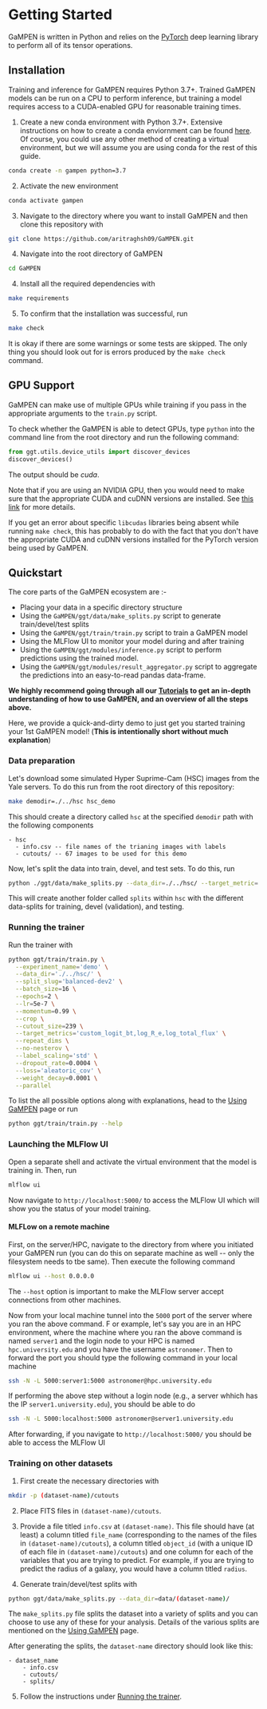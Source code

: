# Getting Started

GaMPEN is written in Python and relies on the [PyTorch](https://pytorch.org/) deep learning library to perform all of its tensor operations.

## Installation
Training and inference for GaMPEN requires Python 3.7+. Trained GaMPEN models can be run on a CPU to perform inference, but training a model requires access to a CUDA-enabled GPU for reasonable training times.

1. Create a new conda environment with Python 3.7+. Extensive instructions on how to create a conda enviornment can be found [here](https://conda.io/projects/conda/en/latest/user-guide/tasks/manage-environments.html#creating-an-environment-with-commands). Of course, you could use any other method of creating a virtual environment, but we will assume you are using conda for the rest of this guide.
```bash
conda create -n gampen python=3.7
```
2. Activate the new environment
```bash
conda activate gampen
```
3. Navigate to the directory where you want to install GaMPEN and then clone this repository with
```bash
git clone https://github.com/aritraghsh09/GaMPEN.git
```
4. Navigate into the root directory of GaMPEN 
```bash
cd GaMPEN
```
4. Install all the required dependencies with
```bash
make requirements
```
5. To confirm that the installation was successful, run
```bash
make check
```
It is okay if there are some warnings or some tests are skipped. The only thing you should look out for is errors produced by the `make check` command.

## GPU Support

GaMPEN can make use of multiple GPUs while training if you pass in the appropriate arguments to the `train.py` script.

To check whether the GaMPEN is able to detect GPUs, type `python` into the command line from the root directory and run the following command:
```python
from ggt.utils.device_utils import discover_devices
discover_devices()
```
The output should be *cuda*.

Note that if you are using an NVIDIA GPU, then you would need to make sure that the appropriate CUDA and cuDNN versions are installed. See [this link](https://catalog.ngc.nvidia.com/orgs/nvidia/containers/pytorch) for more details.

If you get an error about specific `libcudas` libraries being absent while running `make check`, this has probably to do with the fact that you don't have the appropriate CUDA and cuDNN versions installed for the PyTorch version being used by GaMPEN. 


## Quickstart

The core parts of the GaMPEN ecosystem are :-

* Placing your data in a specific directory structure
* Using the `GaMPEN/ggt/data/make_splits.py` script to generate train/devel/test splits
* Using the `GaMPEN/ggt/train/train.py` script to train a GaMPEN model
* Using the MLFlow UI to monitor your model during and after training
* Using the `GaMPEN/ggt/modules/inference.py` script to perform predictions using the trained model.
* Using the `GaMPEN/ggt/modules/result_aggregator.py` script to aggregate the predictions into an easy-to-read pandas data-frame.

**We highly recommend going through all our [Tutorials](Tutorials.md) to get an in-depth understanding of how to use GaMPEN, and an overview of all the steps above.**

Here, we provide a quick-and-dirty demo to just get you started training your 1st GaMPEN model! (**This is intentionally short without much explanation**)


### Data preparation
Let's download some simulated Hyper Suprime-Cam (HSC) images from the Yale servers. To do this run from the root directory of this repository:

```bash
make demodir=./../hsc hsc_demo
```

This should create a directory called `hsc` at the specified `demodir` path with the following components

```
- hsc
  - info.csv -- file names of the trianing images with labels
  - cutouts/ -- 67 images to be used for this demo
```

Now, let's split the data into train, devel, and test sets. To do this, run
```bash
python ./ggt/data/make_splits.py --data_dir=./../hsc/ --target_metric='bt'
```

This will create another folder called `splits` within `hsc` with the different data-splits for training, devel (validation), and testing.

### Running the trainer
Run the trainer with
```bash
python ggt/train/train.py \
  --experiment_name='demo' \
  --data_dir='./../hsc/' \
  --split_slug='balanced-dev2' \
  --batch_size=16 \
  --epochs=2 \
  --lr=5e-7 \
  --momentum=0.99 \
  --crop \
  --cutout_size=239 \
  --target_metrics='custom_logit_bt,log_R_e,log_total_flux' \
  --repeat_dims \
  --no-nesterov \
  --label_scaling='std' \
  --dropout_rate=0.0004 \
  --loss='aleatoric_cov' \
  --weight_decay=0.0001 \
  --parallel
```
To list the all possible options along with explanations, head to the [Using GaMPEN](Using_GaMPEN.md) page or run
```bash
python ggt/train/train.py --help
```

### Launching the MLFlow UI

Open a separate shell and activate the virtual environment that the model is training in. Then, run
```bash
mlflow ui
```
Now navigate to `http://localhost:5000/` to access the MLFlow UI which will show you the status of your model training.

#### MLFLow on a remote machine

First, on the server/HPC, navigate to the directory from where you initiated your GaMPEN run (you can do this on separate machine as well -- only the filesystem needs to tbe same). Then execute the following command 

```bash
mlflow ui --host 0.0.0.0
```

The `--host` option is important to make the MLFlow  server accept connections from other machines. 

Now from your local machine tunnel into the `5000` port of the server where you ran the above command.
F
or example, let's say you are in an HPC environment, where the machine where you ran the above command is named `server1` and the login node to your HPC is named `hpc.university.edu` and you have the username `astronomer`. Then to forward the port you should type the following command in your local machine 

```bash
ssh -N -L 5000:server1:5000 astronomer@hpc.university.edu
```

If performing the above step without a login node (e.g., a server whhich has the IP `server1.university.edu`), you should be able to do 

```bash
ssh -N -L 5000:localhost:5000 astronomer@server1.university.edu
```

After forwarding, if you navigate to  `http://localhost:5000/` you should be able to access the MLFlow UI



### Training on other datasets
1. First create the necessary directories with
```bash
mkdir -p (dataset-name)/cutouts
```
2. Place FITS files in `(dataset-name)/cutouts`.
3. Provide a file titled `info.csv` at `(dataset-name)`. This file should have (at least) a column titled `file_name` (corresponding to the names of the files in `(dataset-name)/cutouts`), a column titled `object_id` (with a unique ID of each file in `(dataset-name)/cutouts`) and one column for each of the variables that you are trying to predict. For example, if you are trying to predict the radius of a galaxy, you would have a column titled `radius`. 

4. Generate train/devel/test splits with
```bash
python ggt/data/make_splits.py --data_dir=data/(dataset-name)/
```

The `make_splits.py` file splits the dataset into a variety of splits and you can choose to use any of these for your analysis. Details of the various splits are mentioned on the [Using GaMPEN](https://gampen.readthedocs.io/en/latest/Using_GaMPEN.html#make-splits) page.

After generating the splits, the `dataset-name` directory should look like this:
```
- dataset_name
    - info.csv
    - cutouts/
    - splits/
```
5. Follow the instructions under [Running the trainer](#running-the-trainer).



